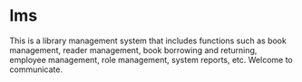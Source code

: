 # lms
This is a library management system that includes functions such as book management, reader management, book borrowing and returning, employee management, role management, system reports, etc. Welcome to communicate.
